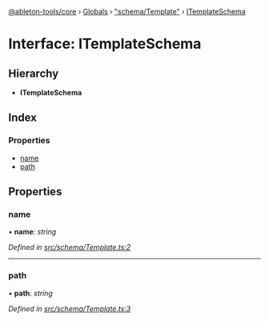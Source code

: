 [@ableton-tools/core](../README.md) › [Globals](../globals.md) › ["schema/Template"](../modules/_schema_template_.md) › [ITemplateSchema](_schema_template_.itemplateschema.md)

# Interface: ITemplateSchema

## Hierarchy

* **ITemplateSchema**

## Index

### Properties

* [name](_schema_template_.itemplateschema.md#name)
* [path](_schema_template_.itemplateschema.md#path)

## Properties

###  name

• **name**: *string*

*Defined in [src/schema/Template.ts:2](https://github.com/janbiasi/ableton-tools/blob/d96cf3a/packages/core/src/schema/Template.ts#L2)*

___

###  path

• **path**: *string*

*Defined in [src/schema/Template.ts:3](https://github.com/janbiasi/ableton-tools/blob/d96cf3a/packages/core/src/schema/Template.ts#L3)*

